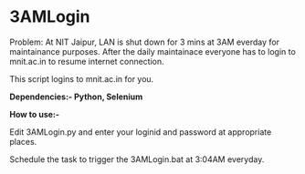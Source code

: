 # 3AMLogin
Problem:
At NIT Jaipur, LAN is shut down for 3 mins at 3AM everday for maintainance purposes. After the daily maintainace everyone has to login to mnit.ac.in to resume internet connection.

This script logins to mnit.ac.in for you.

**Dependencies:-
Python, Selenium**

**How to use:-**

Edit 3AMLogin.py and enter your loginid and password at appropriate places.

Schedule the task to trigger the 3AMLogin.bat at 3:04AM everyday.

